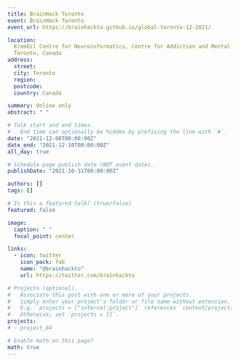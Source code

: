 ```yaml
---
title: BrainHack Toronto
event: BrainHack Toronto
event_url: https://brainhackto.github.io/global-toronto-12-2021/

location:
  Krembil Centre for Neuroinformatics, Centre for Addiction and Mental Health,
  Toronto, Canada
address:
  street:
  city: Toronto
  region:
  postcode:
  country: Canada

summary: Online only
abstract: " "

# Talk start and end times.
#   End time can optionally be hidden by prefixing the line with `#`.
date: "2021-12-08T00:00:00Z"
date_end: "2021-12-10T00:00:00Z"
all_day: true

# Schedule page publish date (NOT event date).
publishDate: "2021-10-31T00:00:00Z"

authors: []
tags: []

# Is this a featured talk? (true/false)
featured: false

image:
  caption: " "
  focal_point: center

links:
  - icon: twitter
    icon_pack: fab
    name: "@brainhackto"
    url: https://twitter.com/brainhackto

# Projects (optional).
#   Associate this post with one or more of your projects.
#   Simply enter your project's folder or file name without extension.
#   E.g. `projects = ["internal-project"]` references `content/project/deep-learning/index.md`.
#   Otherwise, set `projects = []`.
projects:
# - project_84

# Enable math on this page?
math: true
---
```


